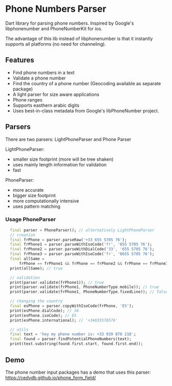 # Phone Numbers Parser

Dart library for parsing phone numbers. Inspired by Google's libphonenumber and PhoneNumberKit for ios.

The advantage of this lib instead of libphonenumber is that it instantly supports all platforms (no need for channeling).


## Features

 - Find phone numbers in a text
 - Validate a phone number
 - Find the country of a phone number (Geocoding available as separate package)
 - A light parser for size aware applications
 - Phone ranges
 - Supports easthern arabic digits
 - Uses best-in-class metadata from Google's libPhoneNumber project. 



## Parsers
There are two parsers: LightPhoneParser and Phone Parser

LightPhoneParser:
  - smaller size footprint (more will be tree shaken)
  - uses mainly length information for validation
  - fast

PhoneParser:
  - more accurate
  - bigger size footprint
  - more computationally intensive
  - uses pattern matching

### Usage PhoneParser

```dart
  final parser = PhoneParser(); // alternatively LightPhoneParser
  // creation
  final frPhone = parser.parseRaw('+33 655 5705 76');
  final frPhone1 = parser.parseWithIsoCode('fr', '655 5705 76');
  final frPhone2 = parser.parseWithDialCode('33', '655 5705 76');
  final frPhone3 = parser.parseWithIsoCode('fr', '0655 5705 76');
  final allSame =
      frPhone == frPhone1 && frPhone == frPhone2 && frPhone == frPhone3;
  print(allSame); // true

  // validation
  print(parser.validate(frPhone1)); // true
  print(parser.validate(frPhone1, PhoneNumberType.mobile)); // true
  print(parser.validate(frPhone1, PhoneNumberType.fixedLine)); // false

  // changing the country
  final esPhone = parser.copyWithIsoCode(frPhone, 'ES');
  print(esPhone.dialCode); // 34
  print(esPhone.isoCode); // ES
  print(esPhone.international); // '+34655570576'

  // utils
  final text = 'hey my phone number is: +33 939 876 218';
  final found = parser.findPotentialPhoneNumbers(text);
  print(text.substring(found.first.start, found.first.end)); 
```


## Demo

The phone number input packages has a demo that uses this parser: https://cedvdb.github.io/phone_form_field/
